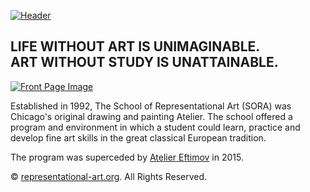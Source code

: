 [![Header](https://jaygidwitz.github.io/sora/images/header.jpg "Header")](https://representational-art.org/)

## LIFE WITHOUT ART IS UNIMAGINABLE. <br/> ART WITHOUT STUDY IS UNATTAINABLE.

[![Front Page Image](https://jaygidwitz.github.io/sora/images/front-image.jpg)](https://representational-art.org/)

<p>Established in 1992, The School of Representational Art (SORA) was Chicago's original drawing and painting Atelier. The school offered a program and environment in which a student could learn, practice and develop fine art skills in the great classical European tradition.</p>

The program was superceded by [Atelier Eftimov](https://www.ateliereftimov.com) in 2015.

© [representational-art.org](representational-art.org). All Rights Reserved.
